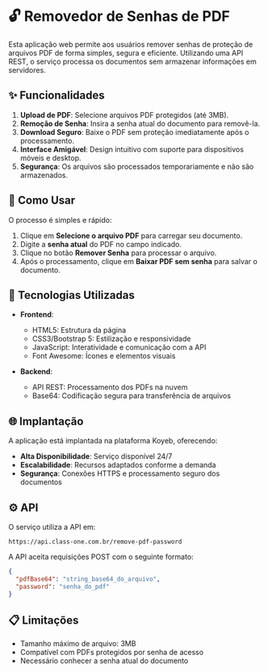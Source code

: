 # 🔓 Removedor de Senhas de PDF

Esta aplicação web permite aos usuários remover senhas de proteção de arquivos PDF de forma simples, segura e eficiente. Utilizando uma API REST, o serviço processa os documentos sem armazenar informações em servidores.

## ✨ Funcionalidades

1. **Upload de PDF**: Selecione arquivos PDF protegidos (até 3MB).
2. **Remoção de Senha**: Insira a senha atual do documento para removê-la.
3. **Download Seguro**: Baixe o PDF sem proteção imediatamente após o processamento.
4. **Interface Amigável**: Design intuitivo com suporte para dispositivos móveis e desktop.
5. **Segurança**: Os arquivos são processados temporariamente e não são armazenados.

## 🚀 Como Usar

O processo é simples e rápido:

1. Clique em **Selecione o arquivo PDF** para carregar seu documento.
2. Digite a **senha atual** do PDF no campo indicado.
3. Clique no botão **Remover Senha** para processar o arquivo.
4. Após o processamento, clique em **Baixar PDF sem senha** para salvar o documento.

## 🔧 Tecnologias Utilizadas

- **Frontend**:
  - HTML5: Estrutura da página
  - CSS3/Bootstrap 5: Estilização e responsividade
  - JavaScript: Interatividade e comunicação com a API
  - Font Awesome: Ícones e elementos visuais

- **Backend**:
  - API REST: Processamento dos PDFs na nuvem
  - Base64: Codificação segura para transferência de arquivos

## 🌐 Implantação

A aplicação está implantada na plataforma Koyeb, oferecendo:

- **Alta Disponibilidade**: Serviço disponível 24/7
- **Escalabilidade**: Recursos adaptados conforme a demanda
- **Segurança**: Conexões HTTPS e processamento seguro dos documentos

## ⚙️ API

O serviço utiliza a API em:
```
https://api.class-one.com.br/remove-pdf-password
```

A API aceita requisições POST com o seguinte formato:
```json
{
  "pdfBase64": "string_base64_do_arquivo",
  "password": "senha_do_pdf"
}
```

## 📋 Limitações

- Tamanho máximo de arquivo: 3MB
- Compatível com PDFs protegidos por senha de acesso
- Necessário conhecer a senha atual do documento
